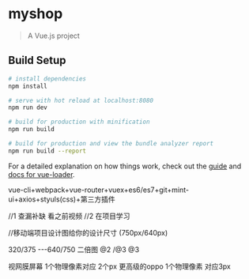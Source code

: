# myshop

> A Vue.js project

## Build Setup

``` bash
# install dependencies
npm install

# serve with hot reload at localhost:8080
npm run dev

# build for production with minification
npm run build

# build for production and view the bundle analyzer report
npm run build --report
```

For a detailed explanation on how things work, check out the [guide](http://vuejs-templates.github.io/webpack/) and [docs for vue-loader](http://vuejs.github.io/vue-loader).







vue-cli+webpack+vue-router+vuex+es6/es7+git+mint-ui+axios+styuls(css)+第三方插件

//1 查漏补缺 看之前视频 
//2 在项目学习


//移动端项目设计图给你的设计尺寸 (750px/640px)

320/375    ---640/750       二倍图   @2   /@3  @3  

视网膜屏幕  1个物理像素对应 2个px    更高级的oppo 1个物理像素 对应3px

